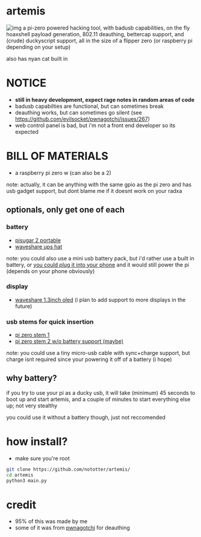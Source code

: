 # artemis
![img](https://github.com/nototter/artemis/blob/main/images/artemis.png?raw=true)
a pi-zero powered hacking tool, with badusb capabilities, on the fly hoaxshell payload generation, 802.11 deauthing, bettercap support, and (crude) duckyscript support, all in the size of a flipper zero (or raspberry pi depending on your setup)

also has nyan cat built in

# NOTICE
- **still in heavy development, expect rage notes in random areas of code**
- badusb capabilties are functional, but can sometimes break
- deauthing works, but can sometimes go silent (see https://github.com/evilsocket/pwnagotchi/issues/267)
- web control panel is bad, but i'm not a front end developer so its expected

# BILL OF MATERIALS
- a raspberry pi zero w (can also be a 2)

note: actually, it can be anything with the same gpio as the pi zero and has usb gadget support, but dont blame me if it doesnt work on your radxa
## optionals, only get one of each
### battery
- [pisugar 2 portable](https://www.tindie.com/products/pisugar/pisugar-2-battery-for-raspberry-pi-zero/)
- [waveshare ups hat](https://www.waveshare.com/ups-hat-c.htm)

note: you could also use a mini usb battery pack, but i'd rather use a built in battery, or [you could plug it into your phone](https://www.amazon.com/Cable-Matters-Micro-Braided-Jacket/dp/B0746NHSCZ) and it would still power the pi (depends on your phone obviously)
### display
- [waveshare 1.3inch oled](https://www.waveshare.com/wiki/1.3inch_OLED_HAT) (i plan to add support to more displays in the future)
### usb stems for quick insertion
- [pi zero stem 1](https://zerostem.io/)
- [pi zero stem 2 w/o battery support (maybe)](https://www.amazon.com/risingsaplings-Connector-Expansion-Breakout-Raspberry/dp/B0924TM6NJ)

note: you could use a tiny micro-usb cable with sync+charge support, but charge isnt required since your powering it off of a battery (i hope)

## why battery?
if you try to use your pi as a ducky usb, it will take (minimum) 45 seconds to boot up and start artemis, and a couple of minutes to start everything else up; not very stealthy

you could use it without a battery though, just not reccomended

# how install?
- make sure you're root
```bash
git clone https://github.com/nototter/artemis/
cd artemis
python3 main.py
```

# credit
- 95% of this was made by me
- some of it was from [pwnagotchi](https://github.com/evilsocket/pwnagotchi/) for deauthing
